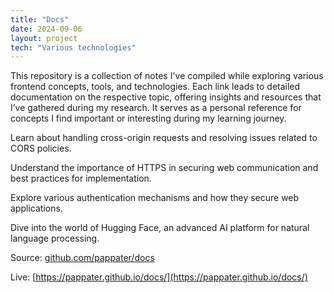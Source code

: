```yaml
---
title: "Docs"
date: 2024-09-06
layout: project
tech: "Various technologies"
---
```


This repository is a collection of notes I've compiled while exploring various frontend concepts, tools, and technologies. Each link leads to detailed documentation on the respective topic, offering insights and resources that I’ve gathered during my research. It serves as a personal reference for concepts I find important or interesting during my learning journey.

Learn about handling cross-origin requests and resolving issues related to CORS policies.

Understand the importance of HTTPS in securing web communication and best practices for implementation.

Explore various authentication mechanisms and how they secure web applications.

Dive into the world of Hugging Face, an advanced AI platform for natural language processing.

Source: [github.com/pappater/docs](https://github.com/pappater/docs)

Live: [https://pappater.github.io/docs/](https://pappater.github.io/docs/)
